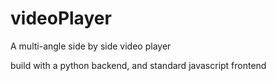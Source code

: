 # videoPlayer
A multi-angle side by side video player

build with a python backend, and standard javascript frontend
